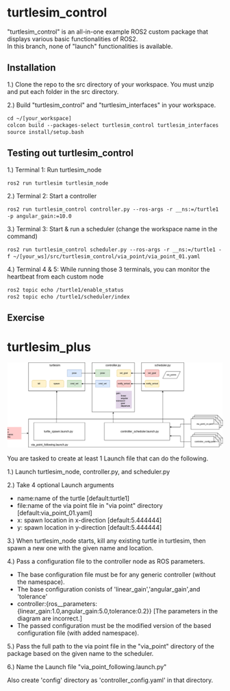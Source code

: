 # turtlesim_control

"turtlesim_control" is an all-in-one example ROS2 custom package that displays various basic functionalities of ROS2.   
In this branch, none of "launch" functionalities is available.

## Installation
1.) Clone the repo to the src directory of your workspace. You must unzip and put each folder in the src directory.

2.) Build "turtlesim_control" and "turtlesim_interfaces" in your workspace.
```
cd ~/[your_workspace]
colcon build --packages-select turtlesim_control turtlesim_interfaces
source install/setup.bash
```
## Testing out turtlesim_control

1.) Terminal 1: Run turtlesim_node
```
ros2 run turtlesim turtlesim_node
```

2.) Terminal 2: Start a controller

```
ros2 run turtlesim_control controller.py --ros-args -r __ns:=/turtle1 -p angular_gain:=10.0
```

3.) Terminal 3: Start & run a scheduler (change the workspace name in the command)

```
ros2 run turtlesim_control scheduler.py --ros-args -r __ns:=/turtle1 -f ~/[your_ws]/src/turtlesim_control/via_point/via_point_01.yaml
```

4.) Terminal 4 & 5: While running those 3 terminals, you can monitor the heartbeat from each custom node 
```
ros2 topic echo /turtle1/enable_status
ros2 topic echo /turtle1/scheduler/index
```

## Exercise
# turtlesim_plus
<p align="center">
  <img src="turtlesim_control/doc/system_interface_diagram.png">
</p>

You are tasked to create at least 1 Launch file that can do the following.

1.) Launch turtlesim_node, controller.py, and scheduler.py

2.) Take 4 optional Launch arguments
  * name:name of the turtle [default:turtle1]
  * file:name of the via point file in "via point" directory [default:via_point_01.yaml]
  * x: spawn location in x-direction [default:5.444444]
  * y: spawn location in y-direction [default:5.444444]

3.) When turtlesim_node starts, kill any existing turtle in turtlesim, then spawn a new one with the given name and location.

4.) Pass a configuration file to the controller node as ROS parameters.
  * The base configuration file must be for any generic controller (without the namespace).
  * The base configuration conists of 'linear_gain','angular_gain',and 'tolerance'
  * controller:{ros__parameters:{linear_gain:1.0,angular_gain:5.0,tolerance:0.2}} [The parameters in the diagram are incorrect.]
  * The passed configuration must be the modified version of the based configuration file (with added namespace).

5.) Pass the full path to the via point file in the "via_point" directory of the package based on the given name to the scheduler.

6.) Name the Launch file "via_point_following.launch.py"

Also create 'config' directory as 'controller_config.yaml' in that directory.
